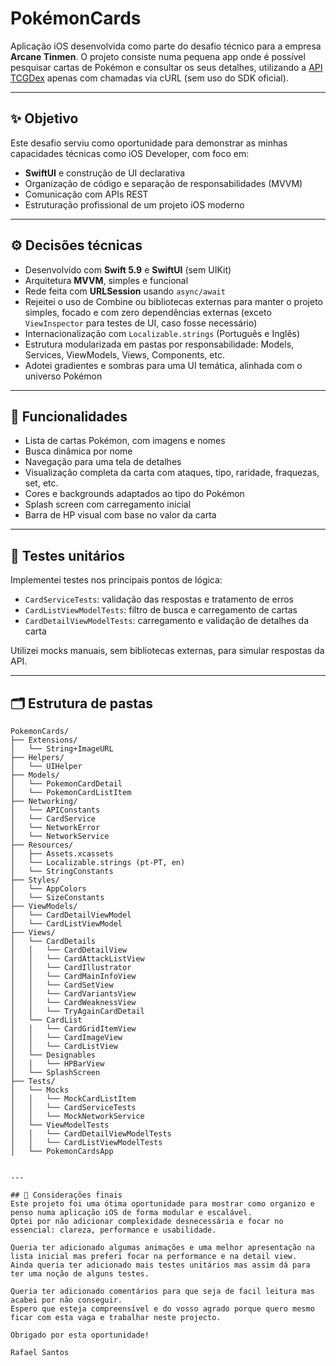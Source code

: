 # PokémonCards

Aplicação iOS desenvolvida como parte do desafio técnico para a empresa **Arcane Tinmen**. 
O projeto consiste numa pequena app onde é possível pesquisar cartas de Pokémon e consultar os seus detalhes, utilizando a [API TCGDex](https://tcgdex.dev/) apenas com chamadas via cURL (sem uso do SDK oficial).

---

## ✨ Objetivo
Este desafio serviu como oportunidade para demonstrar as minhas capacidades técnicas como iOS Developer, com foco em:
- **SwiftUI** e construção de UI declarativa
- Organização de código e separação de responsabilidades (MVVM)
- Comunicação com APIs REST
- Estruturação profissional de um projeto iOS moderno

---

## ⚙️ Decisões técnicas
- Desenvolvido com **Swift 5.9** e **SwiftUI** (sem UIKit)
- Arquitetura **MVVM**, simples e funcional
- Rede feita com **URLSession** usando `async/await`
- Rejeitei o uso de Combine ou bibliotecas externas para manter o projeto simples, focado e com zero dependências externas (exceto `ViewInspector` para testes de UI, caso fosse necessário)
- Internacionalização com `Localizable.strings` (Português e Inglês)
- Estrutura modularizada em pastas por responsabilidade: Models, Services, ViewModels, Views, Components, etc.
- Adotei gradientes e sombras para uma UI temática, alinhada com o universo Pokémon

---

## 📱 Funcionalidades
- Lista de cartas Pokémon, com imagens e nomes
- Busca dinâmica por nome
- Navegação para uma tela de detalhes
- Visualização completa da carta com ataques, tipo, raridade, fraquezas, set, etc.
- Cores e backgrounds adaptados ao tipo do Pokémon
- Splash screen com carregamento inicial
- Barra de HP visual com base no valor da carta

---

## 🧪 Testes unitários
Implementei testes nos principais pontos de lógica:
- `CardServiceTests`: validação das respostas e tratamento de erros
- `CardListViewModelTests`: filtro de busca e carregamento de cartas
- `CardDetailViewModelTests`: carregamento e validação de detalhes da carta

Utilizei mocks manuais, sem bibliotecas externas, para simular respostas da API.

---

## 🗂️ Estrutura de pastas
```
PokemonCards/
├── Extensions/
│   └── String+ImageURL
├── Helpers/
│   └── UIHelper
├── Models/
│   └── PokemonCardDetail
│   └── PokemonCardListItem
├── Networking/
│   └── APIConstants
│   └── CardService
│   └── NetworkError
│   └── NetworkService
├── Resources/
│   ├── Assets.xcassets
│   └── Localizable.strings (pt-PT, en)
│   └── StringConstants
├── Styles/
│   └── AppColors
│   └── SizeConstants
├── ViewModels/
│   └── CardDetailViewModel
│   └── CardListViewModel
├── Views/
│   └── CardDetails
│   │   └── CardDetailView
│   │   └── CardAttackListView
│   │   └── CardIllustrator
│   │   └── CardMainInfoView
│   │   └── CardSetView
│   │   └── CardVariantsView
│   │   └── CardWeaknessView
│   │   └── TryAgainCardDetail
│   └── CardList
│   │   └── CardGridItemView
│   │   └── CardImageView
│   │   └── CardListView
│   └── Designables
│   │   └── HPBarView
│   └── SplashScreen
├── Tests/
│   └── Mocks
│   │   └── MockCardListItem
│   │   └── CardServiceTests
│   │   └── MockNetworkService
│   └── ViewModelTests
│   │   └── CardDetailViewModelTests
│   │   └── CardListViewModelTests
│   └── PokemonCardsApp


---

## 🤝 Considerações finais
Este projeto foi uma ótima oportunidade para mostrar como organizo e penso numa aplicação iOS de forma modular e escalável. 
Optei por não adicionar complexidade desnecessária e focar no essencial: clareza, performance e usabilidade.

Queria ter adicionado algumas animações e uma melhor apresentação na lista inicial mas preferi focar na performance e na detail view.
Ainda queria ter adicionado mais testes unitários mas assim dá para ter uma noção de alguns testes.

Queria ter adicionado comentários para que seja de facil leitura mas acabei por não conseguir.
Espero que esteja compreensível e do vosso agrado porque quero mesmo ficar com esta vaga e trabalhar neste projecto.

Obrigado por esta oportunidade!

Rafael Santos

